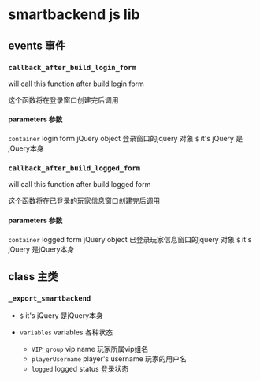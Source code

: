 smartbackend js lib
=========

events 事件
------

### `callback_after_build_login_form`


will call this function after build login form

这个函数将在登录窗口创建完后调用

#### parameters 参数

`container` login form jQuery object 登录窗口的jquery 对象
`$` it's jQuery 是jQuery本身

### `callback_after_build_logged_form`

will call this function after build logged form

这个函数将在已登录的玩家信息窗口创建完后调用

#### parameters 参数

`container` logged form jQuery object 已登录玩家信息窗口的jquery 对象
`$` it's jQuery 是jQuery本身

class 主类
-----

### `_export_smartbackend`

* `$` it's jQuery 是jQuery本身

* `variables` variables 各种状态
	* `VIP_group` vip name 玩家所属vip组名
	* `playerUsername` player's username 玩家的用户名
	* `logged` logged status 登录状态 
